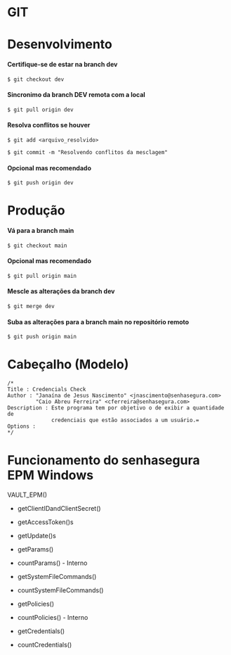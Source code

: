 # GIT

# Desenvolvimento

#### Certifique-se de estar na branch dev

```$ git checkout dev```

#### Sincronimo da branch DEV remota com a local

```$ git pull origin dev```

#### Resolva conflitos se houver

```$ git add <arquivo_resolvido>```

```$ git commit -m "Resolvendo conflitos da mesclagem"```

#### Opcional mas recomendado

```$ git push origin dev```

# Produção

#### Vá para a branch main

```$ git checkout main```

#### Opcional mas recomendado

```$ git pull origin main```

#### Mescle as alterações da branch dev

```$ git merge dev```

#### Suba as alterações para a branch main no repositório remoto

```$ git push origin main```

# Cabeçalho (Modelo)

```
/* 
Title : Credencials Check
Author : "Janaína de Jesus Nascimento" <jnascimento@senhasegura.com>
         "Caio Abreu Ferreira" <cferreira@senhasegura.com>
Description : Este programa tem por objetivo o de exibir a quantidade de 
              credenciais que estão associados a um usuário.=
Options : 
*/
```

# Funcionamento do senhasegura EPM Windows

VAULT_EPM()

- getClientIDandClientSecret()

- getAccessToken()s

- getUpdate()s

- getParams()
- countParams() - Interno

- getSystemFileCommands()
- countSystemFileCommands()

- getPolicies()
- countPolicies() - Interno

- getCredentials()
- countCredentials()